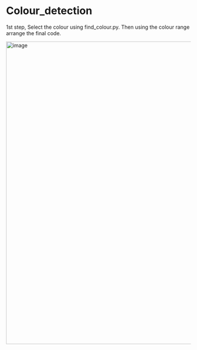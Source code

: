 # Colour_detection

1st step, Select the colour using find_colour.py. Then using the colour range arrange the final code.


<img width="1907" height="826" alt="image" src="https://github.com/user-attachments/assets/8ae2dd02-45f7-4843-ad1f-0356e7616dfc" />
